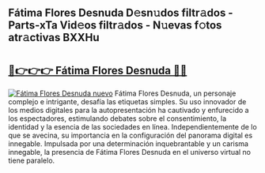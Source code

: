 ## Fátima Flores Desnuda D𝚎sn𝚞dos filtr𝚊dos - Parts-xTa Vid𝚎os filtr𝚊dos - N𝚞evas f𝚘tos atr𝚊ctivas BXXHu

# <h2><a href="http://mb9stk.tromn.icu/?c=F%c3%a1tima+Flores+Desnuda">🔗👉👉👉 Fátima Flores Desnuda 🔗🔗</a></h2>

[![Fátima Flores Desnuda nuevo](https://i.imgur.com/pEAQMta.gif)](http://mb9stk.tromn.icu/?c=F%c3%a1tima+Flores+Desnuda)
Fátima Flores Desnuda, un personaje complejo e intrigante, desafía las etiquetas simples. Su uso innovador de los medios digitales para la autopresentación ha cautivado y enfurecido a los espectadores, estimulando debates sobre el consentimiento, la identidad y la esencia de las sociedades en línea. Independientemente de lo que se avecina, su importancia en la configuración del panorama digital es innegable. Impulsada por una determinación inquebrantable y un carisma innegable, la presencia de Fátima Flores Desnuda en el universo virtual no tiene paralelo.
